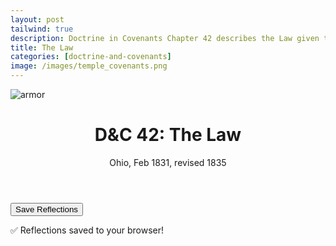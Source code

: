 ```yaml
---
layout: post
tailwind: true
description: Doctrine in Covenants Chapter 42 describes the Law given to the Saints of Ohio.
title: The Law 
categories: [doctrine-and-covenants]
image: /images/temple_covenants.png
---
```


![armor]({{site.baseurl}}/images/temple_covenants.png)

<div class="max-w-4xl mx-auto px-4 py-8">
    <header class="mb-6">
        <h1 class="text-3xl font-bold text-gray-900">D&C 42: The Law</h1>
        <p class="text-lg text-gray-600">Ohio, Feb 1831, revised 1835</p>
    </header>
    <!-- Dynamic Sections Container -->
    <div id="sections-container"></div>
    <div class="text-center mt-10">
        <button onclick="saveReflections()" class="bg-blue-600 hover:bg-blue-700 text-white font-semibold py-2 px-6 rounded">Save Reflections</button>
        <p id="saved-msg" class="mt-4 text-green-600 hidden">✅ Reflections saved to your browser!</p>
    </div>
</div>

<script>
    // JSON Data for Sections
    const sectionsData = [
        {
            title: "📖 The Law Begins with Preaching: Obedience, Sacrifice, and the Gospel",
            image: "{{site.baseurl}}/images/preaching.webp",
            scriptures: [
                "“Ye shall go forth in the power of my Spirit... two by two” (D&C 42:6)",
                "“It shall not be given to any one to go forth to preach... except he be ordained by some one who has authority” (D&C 42:11)",
                "“Teach the principles of my gospel... as directed by the Spirit” (D&C 42:12–13)",
                "“The Spirit shall be given by the prayer of faith; if ye receive not the Spirit ye shall not teach” (D&C 42:14)"
            ],
            description: "Teaching the gospel requires the Spirit. Those who teach must be called, ordained, and led by the Holy Ghost. The scriptures are the law and standard by which we teach and live.",
            reflectionPlaceholder: "How do I prepare to teach or testify to others? How do I let the spirit guide me?"
        },
        {
            title: "🛡️ The Law of Obedience: Chasity",
            image: "{{site.baseurl}}/images/meme_obedience.webp",
            scriptures: [
                "“Thou shalt not kill... he shall not have forgiveness” (D&C 42:18)",
                "“Thou shalt not steal... lie... commit adultery... speak evil” (D&C 42:20–27)",
                "“If thou lovest me thou shalt serve me and keep all my commandments” (D&C 42:29)"
            ],
            description: "This law includes justice and protection. The Lord outlines consequences for murder, stealing, lying, lust, and adultery. These laws protect families and promote safety in Zion.",
            reflectionPlaceholder: "How does God's law protect freedom and peace?"
        },
        {
            title: "🤝 The Law of Consecration",
            image: "{{site.baseurl}}/images/law-of-consecration-kirtland-temple.webp",
            scriptures: [
                "“And behold, thou wilt remember the poor, and consecrate of thy properties for their support that which thou hast to impart unto them, with a covenant and a deed which cannot be broken.” (D&C 42:30)",
                "“Every man shall be made accountable unto me, a steward over his own property” (D&C 42:32)",
                "“That my covenant people may be gathered in one in that day when I shall come to my temple. And this I do for the salvation of my people.” (D&C 42:36)",
                "“Ye shall observe the laws which ye have received and be faithful.” (D&C 42:66)"
            ],
            description: "This law is more than tithing—it’s a full-hearted offering of ourselves to build Zion. Each gives according to their ability and receives according to their needs. The bishop is a judge in Israel.",
            reflectionPlaceholder: "What does living the law of consecration look like today?"
        },
        {
            title: "🕊️ Blessings",
            image: "{{site.baseurl}}/images/blessing.png",
            scriptures: [
                "“Until the time shall come when it shall be revealed unto you from on high, when the city of the New Jerusalem shall be prepared, that ye may be gathered in one, that ye may be my people and I will be your God.” (D&C 42:9)",
                "“If thou shalt ask, thou shalt receive revelation upon revelation, knowledge upon knowledge, that thou mayest know the mysteries and peaceable things—that which bringeth joy, that which bringeth life eternal.” (D&C 42:61)",
                "“And ye shall hereafter receive church covenants, such as shall be sufficient to establish you, both here and in the New Jerusalem.” (D&C 42:67)",
            ],
            description: "The law provides a pathway to commune with God and receive His blessings. Through consecration and obedience, we align ourselves with His will, preparing for the gathering of Zion and the joy of eternal life.",
            reflectionPlaceholder: "What keeps you on the convenant path?"
        },
 
    ];

    // Function to generate a unique ID based on the title
    function generateId(title) {
        return `dc42-${title.toLowerCase().replace(/[^a-z0-9]+/g, "-").replace(/(^-|-$)/g, "")}`;
    }

    // Function to Render Sections Dynamically
    function renderSections() {
        const container = document.getElementById("sections-container");
        sectionsData.forEach(section => {
            const id = generateId(section.title); // Generate a unique ID for the section
            const scripturesHTML = section.scriptures
                .map(scripture => `<p class="mb-2 italic text-gray-700">${scripture}</p>`)
                .join("");

            const sectionHTML = `
                <section class="bg-gray-100 shadow rounded-xl p-6 mb-6">
                    ${section.image ? `<img src="${section.image}" alt="${section.title}" class="w-full h-48 object-cover rounded mb-4">` : ""}
                    <h2 class="text-xl font-semibold mb-2">${section.title}</h2>
                    ${scripturesHTML}
                    <p class="mb-4">${section.description}</p>
                    <label class="block mb-1 font-medium">Reflection:</label>
                    <textarea id="${id}" class="w-full p-2 border rounded" placeholder="${section.reflectionPlaceholder}"></textarea>
                </section>
            `;

            container.insertAdjacentHTML("beforeend", sectionHTML);
        });
    }

    // Load Reflections from Local Storage
    function loadReflections() {
        sectionsData.forEach(section => {
            const id = generateId(section.title); // Generate the same unique ID
            const saved = localStorage.getItem(id);
            if (saved) document.getElementById(id).value = saved;
        });
    }

    // Save Reflections to Local Storage
    function saveReflections() {
        sectionsData.forEach(section => {
            const id = generateId(section.title); // Generate the same unique ID
            const value = document.getElementById(id).value;
            localStorage.setItem(id, value);
        });
        const savedMsg = document.getElementById("saved-msg");
        savedMsg.classList.remove("hidden");
        setTimeout(() => savedMsg.classList.add("hidden"), 3000);
    }

    // Initialize the Page
    document.addEventListener("DOMContentLoaded", () => {
        renderSections();
        loadReflections();
    });
</script>
